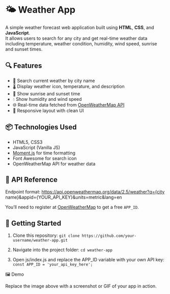 # 🌤️ Weather App

A simple weather forecast web application built using **HTML**, **CSS**, and **JavaScript**.  
It allows users to search for any city and get real-time weather data including temperature, weather condition, humidity, wind speed, sunrise and sunset times.

## 🔍 Features

- 🔎 Search current weather by city name  
- 🌡️ Display weather icon, temperature, and description  
- 🌅 Show sunrise and sunset time  
- 💧 Show humidity and wind speed  
- 🌐 Real-time data fetched from [OpenWeatherMap API](https://openweathermap.org/current)  
- 📱 Responsive layout with clean UI  

## 📦 Technologies Used

- HTML5, CSS3  
- JavaScript (Vanilla JS)  
- [Moment.js](https://momentjs.com/) for time formatting  
- Font Awesome for search icon  
- OpenWeatherMap API for weather data  

## 🔗 API Reference

Endpoint format:
https://api.openweathermap.org/data/2.5/weather?q={city name}&appid={YOUR_API_KEY}&units=metric&lang=en


You’ll need to register at [OpenWeatherMap](https://openweathermap.org/) to get a free `APP_ID`.

## 🚀 Getting Started

1. Clone this repository:
   ```git clone https://github.com/your-username/weather-app.git```

2. Navigate into the project folder:
```cd weather-app```

3. Open js/index.js and replace the APP_ID variable with your own API key:
``` const APP_ID = 'your_api_key_here';```

🖼️ Demo

Replace the image above with a screenshot or GIF of your app in action.




